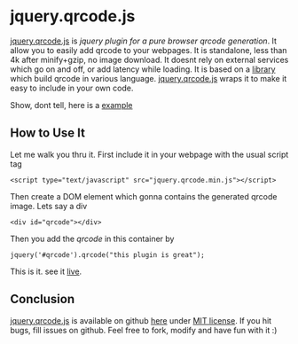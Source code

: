 # jquery.qrcode.js

<a href='http://jeromeetienne.github.com/jquery-qrcode'>jquery.qrcode.js</a>
is *jquery plugin for a pure browser qrcode generation*.
It allow you to easily add qrcode to your webpages.
It is standalone, less than 4k after minify+gzip, no image download.
It doesnt rely on external services which go on and off, or add latency while loading.
It is based on a <a href='http://www.d-project.com/qrcode/index.html'>library</a>
which build qrcode in various language. <a href='http://jeromeetienne.github.com/jquery-qrcode'>jquery.qrcode.js</a> wraps
it to make it easy to include in your own code.

Show, dont tell, here is a <a href='examples/basic.html'>example</a>

## How to Use It

Let me walk you thru it. First include it in your webpage with the usual script tag
    
    <script type="text/javascript" src="jquery.qrcode.min.js"></script>

Then create a DOM element which gonna contains the generated qrcode image. Lets say
a div

    <div id="qrcode"></div>

Then you add the *qrcode* in this container by

    jquery('#qrcode').qrcode("this plugin is great");

This is it. see it <a href='examples/basic.html'>live</a>.

## Conclusion
<a href='http://jeromeetienne.github.com/jquery-qrcode'>jquery.qrcode.js</a> is available on github
<a href='https://github.com/jeromeetienne/jquery-qrcode'>here</a>
under <a href='https://github.com/jeromeetienne/jquery-qrcode.js/blob/master/MIT-LICENSE.txt'>MIT license</a>.
If you hit bugs, fill issues on github.
Feel free to fork, modify and have fun with it :)